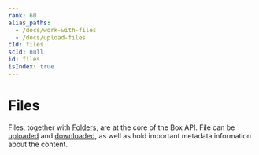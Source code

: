 ```yaml
---
rank: 60
alias_paths:
  - /docs/work-with-files
  - /docs/upload-files
cId: files
scId: null
id: files
isIndex: true
---
```


# Files

Files, together with [Folders][folders], are at the core of the Box API. File
can be [uploaded][uploads] and [downloaded][downloads], as well as hold
important metadata information about the content.

[folders]: g://folders
[uploads]: g://uploads
[downloads]: g://downloads

